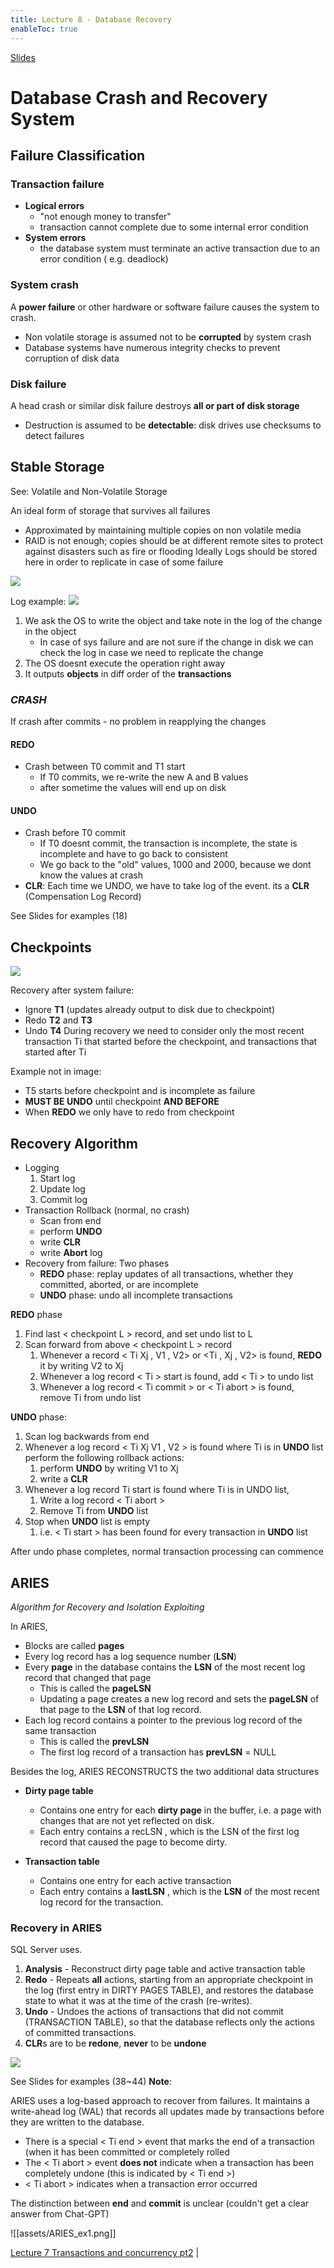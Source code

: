 ```yaml
---
title: Lecture 8 - Database Recovery
enableToc: true
---
```

[Slides](https://diogorainhalopes.github.io/adsi/slides/adsi-07-recovery.pdf)

# Database Crash and Recovery System
## Failure Classification

### Transaction failure
- **Logical errors**
	- "not enough money to transfer"
	- transaction cannot complete due to some internal error condition
- **System errors**
	- the database system must terminate an active transaction due to an error condition ( e.g. deadlock)

### System crash
A **power failure** or other hardware or software failure causes the system to crash.
- Non volatile storage is assumed not to be **corrupted** by system crash
- Database systems have numerous integrity checks to prevent corruption of disk data

### Disk failure
A head crash or similar disk failure destroys **all or part of disk storage**
- Destruction is assumed to be **detectable**: disk drives use checksums to detect failures

## Stable Storage

See: Volatile and Non-Volatile Storage

An ideal form of storage that survives all failures
- Approximated by maintaining multiple copies on non volatile media
- RAID is not enough; copies should be at different remote sites to protect against disasters such as fire or flooding
Ideally Logs should be stored here in order to replicate in case of some failure

![](assets/data_access.png)

Log example:
![](assets/log_ex.png)

1) We ask the OS to write the object and take note in the log of the change in the object
	- In case of sys failure and are not sure if the change in disk we can check the log in case we need to replicate the change
2) The OS doesnt execute the operation right away
3) It outputs **objects** in diff order of the **transactions**

### ***CRASH***
If crash after commits - no problem in reapplying the changes
#### REDO
- Crash between T0 commit and T1 start 
	- If T0 commits, we re-write the new A and B values
	- after sometime the values will end up on disk 
#### UNDO
- Crash before T0 commit
	- If T0 doesnt commit, the transaction is incomplete, the state is incomplete and have to go back to consistent
	- We go back to the "old" values, 1000 and 2000, because we dont know the values at crash
- **CLR**: Each time we UNDO, we have to take log of the event. its a **CLR** (Compensation Log Record)

See Slides for examples (18) 


## Checkpoints

![](assets/checkpoints.png)

Recovery after system failure:
- Ignore **T1** (updates already output to disk due to checkpoint)
- Redo **T2** and **T3**
- Undo **T4**
During recovery we need to consider only the most recent transaction Ti that started before the checkpoint, and transactions that started after Ti

Example not in image:
- T5 starts before checkpoint and is incomplete as failure
- **MUST BE UNDO** until checkpoint **AND BEFORE** 
- When **REDO** we only have to redo from checkpoint

## Recovery Algorithm

- Logging
	1) Start log
	2) Update log
	3) Commit log
- Transaction Rollback (normal, no crash)
	- Scan from end
	- perform **UNDO**
	- write **CLR**
	- write **Abort** log
- Recovery from failure: Two phases
	- **REDO** phase: replay updates of all transactions, whether they committed, aborted, or are incomplete
	- **UNDO** phase: undo all incomplete transactions

**REDO** phase
1. Find last < checkpoint L > record, and set undo list to L
2. Scan forward from above < checkpoint L > record
	1. Whenever a record < Ti Xj , V1 , V2> or <Ti , Xj , V2> is found, **REDO** it by writing V2 to Xj
	2. Whenever a log record < Ti > start is found, add < Ti > to undo list
	3. Whenever a log record < Ti commit > or < Ti abort > is found, remove Ti from undo list

**UNDO** phase:
1. Scan log backwards from end
1. Whenever a log record < Ti Xj V1 , V2 > is found where Ti is in **UNDO** list perform the following rollback actions:
	1. perform **UNDO** by writing V1 to Xj
	2. write a **CLR** <Ti Xj V1>
2. Whenever a log record Ti start is found where Ti is in UNDO list,
	1. Write a log record < Ti abort >
	1. Remove Ti from **UNDO** list
3. Stop when **UNDO** list is empty
	1. i.e. < Ti start > has been found for every transaction in **UNDO** list

After undo phase completes, normal transaction processing can commence

## ARIES
*Algorithm for Recovery and Isolation Exploiting*

In ARIES,
- Blocks are called **pages**
- Every log record has a log sequence number (**LSN**)
- Every **page** in the database contains the **LSN** of the most recent log record that changed that page
	- This is called the **pageLSN**
	-  Updating a page creates a new log record and sets the **pageLSN** of that page to the **LSN** of that log record.
- Each log record contains a pointer to the previous log record of the same transaction
	- This is called the **prevLSN**
	- The first log record of a transaction has **prevLSN** = NULL

Besides the log, ARIES RECONSTRUCTS the two additional data structures
- **Dirty page table**
	- Contains one entry for each **dirty page** in the buffer, i.e. a page with changes that are not yet reflected on disk.
	-  Each entry contains a recLSN , which is the LSN of the first log record that caused the page to become dirty.

- **Transaction table**
	- Contains one entry for each active transaction
	-  Each entry contains a **lastLSN** , which is the **LSN** of the most recent log record for the transaction.

### Recovery in ARIES
SQL Server uses.
1. **Analysis** - Reconstruct dirty page table and active transaction table
2. **Redo** - Repeats **all** actions, starting from an appropriate checkpoint in the log (first entry in DIRTY PAGES TABLE), and restores the database state to what it was at the time of the crash (re-writes).
3. **Undo** - Undoes the actions of transactions that did not commit (TRANSACTION TABLE), so that the database reflects only the actions of committed transactions.
4. **CLR**s are to be **redone**, **never** to be **undone**


![](assets/recov_aries.png)

See Slides for examples (38~44)
**Note**: 

ARIES uses a log-based approach to recover from failures. It maintains a write-ahead log (WAL) that records all updates made by transactions before they are written to the database.

-  There is a special < Ti end > event that marks the end of a transaction (when it has been committed or completely rolled
- The < Ti abort > event **does not** indicate when a transaction has been completely undone (this is indicated by < Ti end >)
- < Ti abort > indicates when a transaction error occurred

The distinction between **end** and **commit** is unclear (couldn't get a clear answer from Chat-GPT)


![[assets/ARIES_ex1.png]]



[Lecture 7 Transactions and concurrency pt2](Lectures/Lecture-7-Transactions-and-concurrency-pt2.md) | 